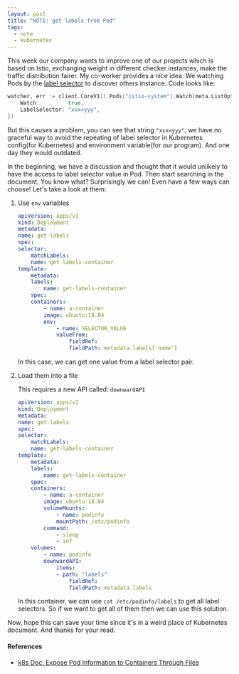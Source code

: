 ```yaml
---
layout: post
title: "NOTE: get labels from Pod"
tags:
  - note
  - kubernetes
---
```


This week our company wants to improve one of our projects which is based on Istio, exchanging weight in different checker instances, make the traffic distribution fairer. My co-worker provides a nice idea: We watching Pods by the [label selector](https://kubernetes.io/docs/concepts/overview/working-with-objects/labels/) to discover others instance. Code looks like:

```go
watcher, err := client.CoreV1().Pods("istio-system").Watch(meta.ListOptions{
	Watch:         true,
	LabelSelector: "xxx=yyy",
})
```

But this causes a problem, you can see that string `"xxx=yyy"`, we have no graceful way to avoid the repeating of label selector in Kubernetes config(for Kubernetes) and environment variable(for our program). And one day they would outdated.

In the beginning, we have a discussion and thought that it would unlikely to have the access to label selector value in Pod. Then start searching in the document. You know what? Surprisingly we can! Even have a few ways can choose! Let's take a look at them:

1. Use `env` variables

   ```yaml
   apiVersion: apps/v1
   kind: Deployment
   metadata:
   name: get-labels
   spec:
   selector:
       matchLabels:
       name: get-labels-container
   template:
       metadata:
       labels:
           name: get-labels-container
       spec:
       containers:
           - name: a-container
           image: ubuntu:18.04
           env:
               - name: SELECTOR_VALUE
               valueFrom:
                   fieldRef:
                   fieldPath: metadata.labels['name']
   ```

   In this case, we can get one value from a label selector pair.

2. Load them into a file

   This requires a new API called: `downwardAPI`

   ```yaml
   apiVersion: apps/v1
   kind: Deployment
   metadata:
   name: get-labels
   spec:
   selector:
       matchLabels:
       name: get-labels-container
   template:
       metadata:
       labels:
           name: get-labels-container
       spec:
       containers:
           - name: a-container
           image: ubuntu:18.04
           volumeMounts:
               - name: podinfo
               mountPath: /etc/podinfo
           command:
               - sleep
               - inf
       volumes:
           - name: podinfo
           downwardAPI:
               items:
               - path: "labels"
                   fieldRef:
                   fieldPath: metadata.labels
   ```

   In this container, we can use `cat /etc/podinfo/labels` to get all label selectors. So if we want to get all of them then we can use this solution.

Now, hope this can save your time since it's in a weird place of Kubernetes document. And thanks for your read.

#### References

- [k8s Doc: Expose Pod Information to Containers Through Files](https://kubernetes.io/docs/tasks/inject-data-application/downward-api-volume-expose-pod-information/)
